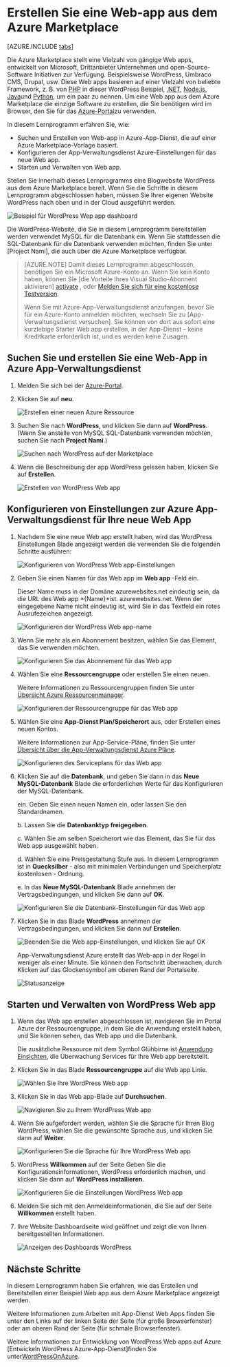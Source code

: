 <properties
    pageTitle="Erstellen Sie eine Web-app aus dem Azure Marketplace | Microsoft Azure"
    description="Erfahren Sie, wie Sie eine neue WordPress Web app aus dem Azure Marketplace mithilfe von Azure-Portal zu erstellen."
    services="app-service\web"
    documentationCenter=""
    authors="rmcmurray"
    manager="wpickett"
    editor=""/>

<tags
    ms.service="app-service-web"
    ms.workload="na"
    ms.tgt_pltfrm="na"
    ms.devlang="na"
    ms.topic="get-started-article"
    ms.date="09/20/2016"
    ms.author="robmcm"/>

<!-- Note: This article replaces web-sites-php-web-site-gallery.md -->

# <a name="create-a-web-app-from-the-azure-marketplace"></a>Erstellen Sie eine Web-app aus dem Azure Marketplace

[AZURE.INCLUDE [tabs](../../includes/app-service-web-get-started-nav-tabs.md)]

Die Azure Marketplace stellt eine Vielzahl von gängige Web apps, entwickelt von Microsoft, Drittanbieter Unternehmen und open-Source-Software Initiativen zur Verfügung. Beispielsweise WordPress, Umbraco CMS, Drupal, usw. Diese Web apps basieren auf einer Vielzahl von beliebte Framework, z. B. von [PHP] in dieser WordPress Beispiel, [.NET], [Node.js], [Java]und [Python], um ein paar zu nennen. Um eine Web app aus dem Azure Marketplace die einzige Software zu erstellen, die Sie benötigen wird im Browser, den Sie für das [Azure-Portal]zu verwenden.

In diesem Lernprogramm erfahren Sie, wie:

* Suchen und Erstellen von Web-app in Azure-App-Dienst, die auf einer Azure Marketplace-Vorlage basiert.
* Konfigurieren der App-Verwaltungsdienst Azure-Einstellungen für das neue Web app.
* Starten und Verwalten von Web app.

Stellen Sie innerhalb dieses Lernprogramms eine Blogwebsite WordPress aus dem Azure Marketplace bereit. Wenn Sie die Schritte in diesem Lernprogramm abgeschlossen haben, müssen Sie Ihrer eigenen Website WordPress nach oben und in der Cloud ausgeführt werden.

![Beispiel für WordPress Wep app dashboard][WordPressDashboard1]

Die WordPress-Website, die Sie in diesem Lernprogramm bereitstellen werden verwendet MySQL für die Datenbank ein. Wenn Sie stattdessen die SQL-Datenbank für die Datenbank verwenden möchten, finden Sie unter [Project Nami], die auch über die Azure Marketplace verfügbar.

> [AZURE.NOTE]
> Damit dieses Lernprogramm abgeschlossen, benötigen Sie ein Microsoft Azure-Konto an. Wenn Sie kein Konto haben, können Sie [die Vorteile Ihres Visual Studio-Abonnent aktivieren] [ activate] , oder [Melden Sie sich für eine kostenlose Testversion][free trial].
>
> Wenn Sie mit Azure-App-Verwaltungsdienst anzufangen, bevor Sie für ein Azure-Konto anmelden möchten, wechseln Sie zu [App-Verwaltungsdienst versuchen]. Sie können von dort aus sofort eine kurzlebige Starter Web app erstellen, in der App-Dienst – keine Kreditkarte erforderlich ist, und es werden keine Zusagen.

## <a name="find-and-create-a-web-app-in-azure-app-service"></a>Suchen Sie und erstellen Sie eine Web-App in Azure App-Verwaltungsdienst

1. Melden Sie sich bei der [Azure-Portal].

1. Klicken Sie auf **neu**.
    
    ![Erstellen einer neuen Azure Ressource][MarketplaceStart]
    
1. Suchen Sie nach **WordPress**, und klicken Sie dann auf **WordPress**. (Wenn Sie anstelle von MySQL SQL-Datenbank verwenden möchten, suchen Sie nach **Project Nami**.)

    ![Suchen nach WordPress auf der Marketplace][MarketplaceSearch]
    
1. Wenn die Beschreibung der app WordPress gelesen haben, klicken Sie auf **Erstellen**.

    ![Erstellen von WordPress Web app][MarketplaceCreate]

## <a name="configure-azure-app-service-settings-for-your-new-web-app"></a>Konfigurieren von Einstellungen zur Azure App-Verwaltungsdienst für Ihre neue Web App

1. Nachdem Sie eine neue Web app erstellt haben, wird das WordPress Einstellungen Blade angezeigt werden die verwenden Sie die folgenden Schritte ausführen:

    ![Konfigurieren von WordPress Web app-Einstellungen][ConfigStart]

1. Geben Sie einen Namen für das Web app im **Web app** -Feld ein.

    Dieser Name muss in der Domäne azurewebsites.net eindeutig sein, da die URL des Web app *{Name}*ist. azurewebsites.net. Wenn der eingegebene Name nicht eindeutig ist, wird Sie in das Textfeld ein rotes Ausrufezeichen angezeigt.

    ![Konfigurieren der WordPress Web app-name][ConfigAppName]

1. Wenn Sie mehr als ein Abonnement besitzen, wählen Sie das Element, das Sie verwenden möchten. 

    ![Konfigurieren Sie das Abonnement für das Web app][ConfigSubscription]

1. Wählen Sie eine **Ressourcengruppe** oder erstellen Sie einen neuen.

    Weitere Informationen zu Ressourcengruppen finden Sie unter [Übersicht Azure Ressourcenmanager][ResourceGroups].

    ![Konfigurieren der Ressourcengruppe für das Web app][ConfigResourceGroup]

1. Wählen Sie eine **App-Dienst Plan/Speicherort** aus, oder Erstellen eines neuen Kontos.

    Weitere Informationen zur App-Service-Pläne, finden Sie unter [Übersicht über die App-Verwaltungsdienst Azure Pläne][AzureAppServicePlans]. 

    ![Konfigurieren des Serviceplans für das Web app][ConfigServicePlan]

1. Klicken Sie auf die **Datenbank**, und geben Sie dann in das **Neue MySQL-Datenbank** Blade die erforderlichen Werte für das Konfigurieren der MySQL-Datenbank.

    ein. Geben Sie einen neuen Namen ein, oder lassen Sie den Standardnamen.

    b. Lassen Sie die **Datenbanktyp** **freigegeben**.

    c. Wählen Sie am selben Speicherort wie das Element, das Sie für das Web app ausgewählt haben.

    d. Wählen Sie eine Preisgestaltung Stufe aus. In diesem Lernprogramm ist in **Quecksilber** - also mit minimalen Verbindungen und Speicherplatz kostenlosen - Ordnung.

    e. In das **Neue MySQL-Datenbank** Blade annehmen der Vertragsbedingungen, und klicken Sie dann auf **OK**. 

    ![Konfigurieren Sie die Datenbank-Einstellungen für das Web app][ConfigDatabase]

1. Klicken Sie in das Blade **WordPress** annehmen der Vertragsbedingungen, und klicken Sie dann auf **Erstellen**. 

    ![Beenden Sie die Web app-Einstellungen, und klicken Sie auf OK][ConfigFinished]

    App-Verwaltungsdienst Azure erstellt das Web-app in der Regel in weniger als einer Minute. Sie können den Fortschritt überwachen, durch Klicken auf das Glockensymbol am oberen Rand der Portalseite.

    ![Statusanzeige][ConfigProgress]

## <a name="launch-and-manage-your-wordpress-web-app"></a>Starten und Verwalten von WordPress Web app
    
1. Wenn das Web app erstellen abgeschlossen ist, navigieren Sie im Portal Azure der Ressourcengruppe, in dem Sie die Anwendung erstellt haben, und Sie können sehen, das Web app und die Datenbank.

    Die zusätzliche Ressource mit dem Symbol Glühbirne ist [Anwendung Einsichten][ApplicationInsights], die Überwachung Services für Ihre Web app bereitstellt.

1. Klicken Sie in das Blade **Ressourcengruppe** auf die Web app Linie.

    ![Wählen Sie Ihre WordPress Web app][WordPressSelect]

1. Klicken Sie in das Web app-Blade auf **Durchsuchen**.

    ![Navigieren Sie zu Ihrem WordPress Web app][WordPressBrowse]

1. Wenn Sie aufgefordert werden, wählen Sie die Sprache für Ihren Blog WordPress, wählen Sie die gewünschte Sprache aus, und klicken Sie dann auf **Weiter**.

    ![Konfigurieren Sie die Sprache für Ihre WordPress Web app][WordPressLanguage]

1. WordPress **Willkommen** auf der Seite Geben Sie die Konfigurationsinformationen, WordPress erforderlich machen, und klicken Sie dann auf **WordPress installieren**.

    ![Konfigurieren Sie die Einstellungen WordPress Web app][WordPressConfigure]

1. Melden Sie sich mit den Anmeldeinformationen, die Sie auf der Seite **Willkommen** erstellt haben.  

1. Ihre Website Dashboardseite wird geöffnet und zeigt die von Ihnen bereitgestellten Informationen.    

    ![Anzeigen des Dashboards WordPress][WordPressDashboard2]

## <a name="next-steps"></a>Nächste Schritte

In diesem Lernprogramm haben Sie erfahren, wie das Erstellen und Bereitstellen einer Beispiel Web app aus dem Azure Marketplace angezeigt werden.

Weitere Informationen zum Arbeiten mit App-Dienst Web Apps finden Sie unter den Links auf der linken Seite der Seite (für große Browserfenster) oder am oberen Rand der Seite (für schmale Browserfenster).

Weitere Informationen zur Entwicklung von WordPress Web apps auf Azure [Entwickeln WordPress Azure-App-Dienst]finden Sie unter[WordPressOnAzure]. 

<!-- URL List -->

[PHP]: https://azure.microsoft.com/develop/php/
[.NET]: https://azure.microsoft.com/develop/net/
[Node.js]: https://azure.microsoft.com/develop/nodejs/
[Java]: https://azure.microsoft.com/develop/java/
[Python]: https://azure.microsoft.com/develop/python/
[activate]: https://azure.microsoft.com/pricing/member-offers/msdn-benefits-details/
[free trial]: https://azure.microsoft.com/pricing/free-trial/
[Wiederholen Sie den App-Dienst]: http://go.microsoft.com/fwlink/?LinkId=523751
[ResourceGroups]: ../resource-group-overview.md
[AzureAppServicePlans]: ../app-service/azure-web-sites-web-hosting-plans-in-depth-overview.md
[ApplicationInsights]: https://azure.microsoft.com/services/application-insights/
[Azure-Portal]: https://portal.azure.com/
[Project-Nami]: http://projectnami.org/
[WordPressOnAzure]: ./develop-wordpress-on-app-service-web-apps.md

<!-- IMG List -->

[MarketplaceStart]: ./media/app-service-web-create-web-app-from-marketplace/marketplacestart.png
[MarketplaceSearch]: ./media/app-service-web-create-web-app-from-marketplace/marketplacesearch.png
[MarketplaceCreate]: ./media/app-service-web-create-web-app-from-marketplace/marketplacecreate.png
[ConfigStart]: ./media/app-service-web-create-web-app-from-marketplace/configstart.png
[ConfigAppName]: ./media/app-service-web-create-web-app-from-marketplace/configappname.png
[ConfigSubscription]: ./media/app-service-web-create-web-app-from-marketplace/configsubscription.png
[ConfigResourceGroup]: ./media/app-service-web-create-web-app-from-marketplace/configresourcegroup.png
[ConfigServicePlan]: ./media/app-service-web-create-web-app-from-marketplace/configserviceplan.png
[ConfigDatabase]: ./media/app-service-web-create-web-app-from-marketplace/configdatabase.png
[ConfigFinished]: ./media/app-service-web-create-web-app-from-marketplace/configfinished.png
[ConfigProgress]: ./media/app-service-web-create-web-app-from-marketplace/configprogress.png
[WordPressSelect]: ./media/app-service-web-create-web-app-from-marketplace/wpselect.png
[WordPressBrowse]: ./media/app-service-web-create-web-app-from-marketplace/wpbrowse.png
[WordPressLanguage]: ./media/app-service-web-create-web-app-from-marketplace/wplanguage.png
[WordPressDashboard1]: ./media/app-service-web-create-web-app-from-marketplace/wpdashboard1.png
[WordPressDashboard2]: ./media/app-service-web-create-web-app-from-marketplace/wpdashboard2.png
[WordPressConfigure]: ./media/app-service-web-create-web-app-from-marketplace/wpconfigure.png
